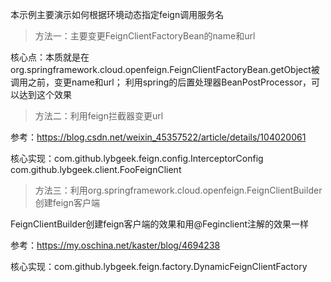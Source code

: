 本示例主要演示如何根据环境动态指定feign调用服务名

> 方法一：主要变更FeignClientFactoryBean的name和url

核心点：本质就是在org.springframework.cloud.openfeign.FeignClientFactoryBean.getObject被调用之前，变更name和url；
利用spring的后置处理器BeanPostProcessor，可以达到这个效果

> 方法二：利用feign拦截器变更url

参考：https://blog.csdn.net/weixin_45357522/article/details/104020061

核心实现：com.github.lybgeek.feign.config.InterceptorConfig
          com.github.lybgeek.client.FooFeignClient
  

> 方法三：利用org.springframework.cloud.openfeign.FeignClientBuilder创建feign客户端
>
FeignClientBuilder创建feign客户端的效果和用@Feginclient注解的效果一样

参考：https://my.oschina.net/kaster/blog/4694238

核心实现：com.github.lybgeek.feign.factory.DynamicFeignClientFactory


